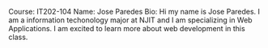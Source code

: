 Course: IT202-104 Name: Jose Paredes Bio: Hi my name is Jose Paredes. 
I am a information techonology major at NJIT and I am specializing in Web Applications. 
I am excited to learn more about web development in this class.
